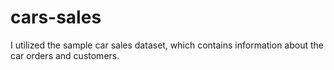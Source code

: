 # cars-sales
 I utilized the sample car sales dataset, which contains information about the car orders and customers. 

